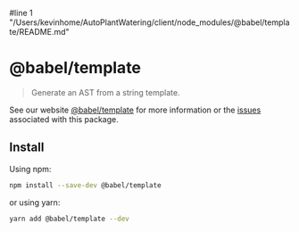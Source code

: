 #line 1 "/Users/kevinhome/AutoPlantWatering/client/node_modules/@babel/template/README.md"
# @babel/template

> Generate an AST from a string template.

See our website [@babel/template](https://babeljs.io/docs/babel-template) for more information or the [issues](https://github.com/babel/babel/issues?utf8=%E2%9C%93&q=is%3Aissue+label%3A%22pkg%3A%20template%22+is%3Aopen) associated with this package.

## Install

Using npm:

```sh
npm install --save-dev @babel/template
```

or using yarn:

```sh
yarn add @babel/template --dev
```
